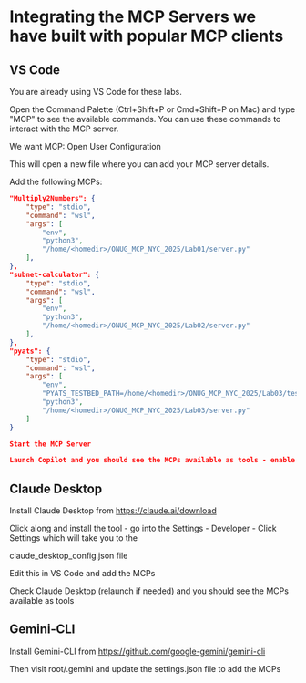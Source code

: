 # Integrating the MCP Servers we have built with popular MCP clients 

## VS Code
You are already using VS Code for these labs. 

Open the Command Palette (Ctrl+Shift+P or Cmd+Shift+P on Mac) and type "MCP" to see the available commands. You can use these commands to interact with the MCP server.

We want MCP: Open User Configuration 

This will open a new file where you can add your MCP server details.

Add the following MCPs: 

```json
"Multiply2Numbers": {
	"type": "stdio",
	"command": "wsl",
	"args": [
		"env",
		"python3",
		"/home/<homedir>/ONUG_MCP_NYC_2025/Lab01/server.py"
	],
},
"subnet-calculator": {
	"type": "stdio",
	"command": "wsl",
	"args": [
		"env",
		"python3",
	    "/home/<homedir>/ONUG_MCP_NYC_2025/Lab02/server.py"
	],
},
"pyats": {
	"type": "stdio",
	"command": "wsl",
	"args": [
		"env",
		"PYATS_TESTBED_PATH=/home/<homedir>/ONUG_MCP_NYC_2025/Lab03/testbed.yaml",
		"python3",
		"/home/<homedir>/ONUG_MCP_NYC_2025/Lab03/server.py"
	]
}    

Start the MCP Server

Launch Copilot and you should see the MCPs available as tools - enable them and use them!

```
## Claude Desktop 
Install Claude Desktop from https://claude.ai/download

Click along and install the tool - go into the Settings - Developer - Click Settings which will take you to the 

claude_desktop_config.json file 

Edit this in VS Code and add the MCPs

Check Claude Desktop (relaunch if needed) and you should see the MCPs available as tools

## Gemini-CLI 

Install Gemini-CLI from https://github.com/google-gemini/gemini-cli

Then visit root/.gemini and update the settings.json file to add the MCPs